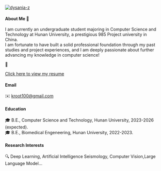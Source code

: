 

[![dysania-z](https://img.shields.io/badge/dysania_z-github-blue?logo=github)](https://github.com/dysania-z)

#### About Me 👧
I am currently an undergraduate student majoring in Computer Science and Technology at Hunan University, a prestigious 985 Project university in China.\
I am fortunate to have built a solid professional foundation through my past studies and project experiences, and I am deeply passionate about further advancing my knowledge in computer science!

📄<p>
<a href="docs/resume of Ruixi Zhong.pdf" target="_blank">Click here to view my resume </a>

#### Email 
✉️ kroot100@gmail.com

#### Education 
🎓 B.E., Computer Science and Technology, Hunan University, 2023-2026 (expected).\
🎓 B.E., Biomedical Engeneering, Hunan University, 2022-2023.

#### Research Interests 
🔍 Deep Learning, Artificial Intelligence Seismology, Computer Vision,Large Language Model...


